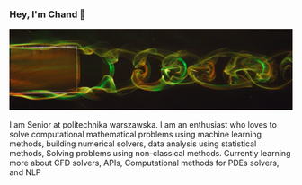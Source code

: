### Hey, I'm Chand :wave:

![This is an image](https://github.com/chandsureja/chandsureja/blob/main/Background.jpg)

I am Senior at politechnika warszawska. I am an enthusiast who loves to solve computational mathematical problems using machine learning methods, building numerical solvers, data analysis using statistical methods, Solving problems using non-classical methods. Currently learning more about CFD solvers, APIs, Computational methods for PDEs solvers, and NLP 
<!--
**chandsureja/chandsureja** is a ✨ _special_ ✨ repository because its `README.md` (this file) appears on your GitHub profile.

Here are some ideas to get you started:

- 🔭 I’m currently working on ...
- 🌱 I’m currently learning ...
- 👯 I’m looking to collaborate on ...
- 🤔 I’m looking for help with ...
- 💬 Ask me about ...
- 📫 How to reach me: ...
- 😄 Pronouns: ...
- ⚡ Fun fact: ...
-->
